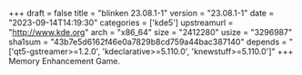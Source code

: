 +++
draft = false
title = "blinken 23.08.1-1"
version = "23.08.1-1"
date = "2023-09-14T14:19:30"
categories = ['kde5']
upstreamurl = "http://www.kde.org"
arch = "x86_64"
size = "2412280"
usize = "3296987"
sha1sum = "43b7e5d6162f46e0a7829b8cd759a44bac387140"
depends = "['qt5-gstreamer>=1.2.0', 'kdeclarative>=5.110.0', 'knewstuff>=5.110.0']"
+++
Memory Enhancement Game.